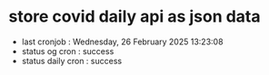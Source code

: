 # store covid daily api as json data

- last cronjob : Wednesday, 26 February 2025 13:23:08
- status og cron : success
- status daily cron : success
      
      
